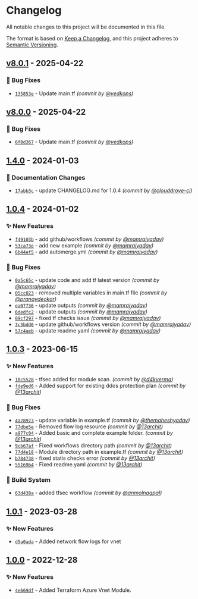 # Changelog
All notable changes to this project will be documented in this file.

The format is based on [Keep a Changelog](https://keepachangelog.com/en/1.0.0/),
and this project adheres to [Semantic Versioning](https://semver.org/spec/v2.0.0.html).

## [v8.0.1] - 2025-04-22
### :bug: Bug Fixes
- [`135853e`](https://github.com/clouddrove-sandbox/terraform-azure-vnt/commit/135853e86b882bfe478d26b60ea44633123977f0) - Update main.tf *(commit by [@vedkops](https://github.com/vedkops))*


## [v8.0.0] - 2025-04-22
### :bug: Bug Fixes
- [`6f8d367`](https://github.com/clouddrove-sandbox/terraform-azure-vnt/commit/6f8d367aa379515cdf0744256f1c795784c4fb60) - Update main.tf *(commit by [@vedkops](https://github.com/vedkops))*


## [1.4.0] - 2024-01-03
### :memo: Documentation Changes
- [`17abb3c`](https://github.com/clouddrove/terraform-azure-vnet/commit/17abb3c6a0097b2ef29cd2657ebd39e5079052ef) - update CHANGELOG.md for 1.0.4 *(commit by [@clouddrove-ci](https://github.com/clouddrove-ci))*


## [1.0.4] - 2024-01-02
### :sparkles: New Features
- [`f49103b`](https://github.com/clouddrove/terraform-azure-vnet/commit/f49103bb63b9654adc3e1cfe20166f85398c04d7) - add github/workflows *(commit by [@mamrajyadav](https://github.com/mamrajyadav))*
- [`53ca73e`](https://github.com/clouddrove/terraform-azure-vnet/commit/53ca73e2352912edaa37649d4fa837cea050e97e) - add new example *(commit by [@mamrajyadav](https://github.com/mamrajyadav))*
- [`6b44ef5`](https://github.com/clouddrove/terraform-azure-vnet/commit/6b44ef592e96d923a284b6ec9e10c934f0f02485) - add automerge.yml *(commit by [@mamrajyadav](https://github.com/mamrajyadav))*

### :bug: Bug Fixes
- [`0a5c65c`](https://github.com/clouddrove/terraform-azure-vnet/commit/0a5c65c66bfe7a0a4383c4fc698c7d57c07fb42c) - update code and add tf latest version *(commit by [@mamrajyadav](https://github.com/mamrajyadav))*
- [`05cc023`](https://github.com/clouddrove/terraform-azure-vnet/commit/05cc023a7c81cc44c7b64db1575645488f62624e) - removed multiple variables in main.tf file *(commit by [@pranaydeokar](https://github.com/pranaydeokar))*
- [`ea07736`](https://github.com/clouddrove/terraform-azure-vnet/commit/ea07736bae9820abdc0ee857d4aa39d83cf8443f) - update outputs *(commit by [@mamrajyadav](https://github.com/mamrajyadav))*
- [`6dedfc2`](https://github.com/clouddrove/terraform-azure-vnet/commit/6dedfc2063b4e8b5dbea3e6987f6b84ddf68b78c) - update outputs *(commit by [@mamrajyadav](https://github.com/mamrajyadav))*
- [`09cf297`](https://github.com/clouddrove/terraform-azure-vnet/commit/09cf297835135bb984fb99fc4f60f67c3df03c20) - fixed tf checks issue *(commit by [@mamrajyadav](https://github.com/mamrajyadav))*
- [`3c3bdd6`](https://github.com/clouddrove/terraform-azure-vnet/commit/3c3bdd6df45622b741b5e697708c0b8b2de25513) - update github/workflows version *(commit by [@mamrajyadav](https://github.com/mamrajyadav))*
- [`57c4aeb`](https://github.com/clouddrove/terraform-azure-vnet/commit/57c4aeb3b73e375b1b82b37e1dbc63266a03fe60) - update readme yaml *(commit by [@mamrajyadav](https://github.com/mamrajyadav))*


## [1.0.3] - 2023-06-15
### :sparkles: New Features
- [`10c5528`](https://github.com/clouddrove/terraform-azure-vnet/commit/10c552803437fdf5847942ff950ebfc031beabc6) - tfsec added for module scan. *(commit by [@d4kverma](https://github.com/d4kverma))*
- [`fde9ed6`](https://github.com/clouddrove/terraform-azure-vnet/commit/fde9ed65eaeba52161b9cfff8ee12c7b12dbdf7c) - Added support for existing ddos protection plan *(commit by [@13archit](https://github.com/13archit))*

### :bug: Bug Fixes
- [`4a28973`](https://github.com/clouddrove/terraform-azure-vnet/commit/4a28973ec9a8624f73393c1b3001da9374b79c08) - update variable in example.tf *(commit by [@themaheshyadav](https://github.com/themaheshyadav))*
- [`77dbe5e`](https://github.com/clouddrove/terraform-azure-vnet/commit/77dbe5ea368ea9350c6aa73e6d058e0fdf482d5f) - Removed flow log resource *(commit by [@13archit](https://github.com/13archit))*
- [`a977c04`](https://github.com/clouddrove/terraform-azure-vnet/commit/a977c040f8efb503c2cb99b78dd2fa0f08f5df94) - Added basic and complete example folder. *(commit by [@13archit](https://github.com/13archit))*
- [`9cb67af`](https://github.com/clouddrove/terraform-azure-vnet/commit/9cb67afc7a798c4bdca1144762eea1a9071e4233) - Fixed workflows directory path *(commit by [@13archit](https://github.com/13archit))*
- [`77d4e18`](https://github.com/clouddrove/terraform-azure-vnet/commit/77d4e1878cb7519d8149788ffcdffa60f4bc0404) - Module directory path in example.tf *(commit by [@13archit](https://github.com/13archit))*
- [`b784738`](https://github.com/clouddrove/terraform-azure-vnet/commit/b784738a4dfb12be32a58e7bdbd4522eeb48abf8) - fixed statis checks error *(commit by [@13archit](https://github.com/13archit))*
- [`55169b4`](https://github.com/clouddrove/terraform-azure-vnet/commit/55169b49d1bc129631ae9dfce8409c5c3580f369) - Fixed readme.yaml *(commit by [@13archit](https://github.com/13archit))*

### :construction_worker: Build System
- [`63d438a`](https://github.com/clouddrove/terraform-azure-vnet/commit/63d438a52075e4030d2dbf7fe83519e2a9af8aee) - added tfsec workflow *(commit by [@anmolnagpal](https://github.com/anmolnagpal))*


## [1.0.1] - 2023-03-28
### :sparkles: New Features
- [`d5a0ada`](https://github.com/clouddrove/terraform-azure-vnet/commit/4e669df6b4fbd6c2a490af5fe54f8b24d9c20ed6) - Added network flow logs for vnet

## [1.0.0] - 2022-12-28
### :sparkles: New Features
- [`4e669df`](https://github.com/clouddrove/terraform-azure-vnet/commit/d5a0adab067641df278084b8a5f5add94014a9c7) - Added Terraform Azure Vnet Module.



[1.0.0]: https://github.com/clouddrove/terraform-azure-vnet/compare/1.0.0...master
[1.0.1]: https://github.com/clouddrove/terraform-azure-vnet/compare/1.0.0...1.0.1

[1.0.3]: https://github.com/clouddrove/terraform-azure-vnet/compare/1.0.2...1.0.3
[1.0.4]: https://github.com/clouddrove/terraform-azure-vnet/compare/1.0.3...1.0.4
[1.4.0]: https://github.com/clouddrove/terraform-azure-vnet/compare/1.0.4...1.4.0
[v8.0.0]: https://github.com/clouddrove-sandbox/terraform-azure-vnt/compare/v7.4.0...v8.0.0
[v8.0.1]: https://github.com/clouddrove-sandbox/terraform-azure-vnt/compare/v8.0.0...v8.0.1
